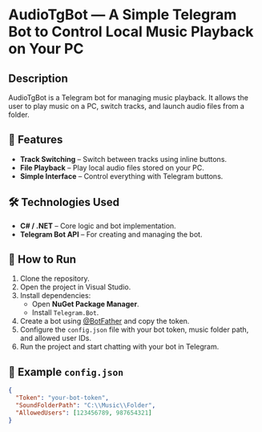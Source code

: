 # AudioTgBot — A Simple Telegram Bot to Control Local Music Playback on Your PC

## Description
AudioTgBot is a Telegram bot for managing music playback. It allows the user to play music on a PC, switch tracks, and launch audio files from a folder.

## 🎵 Features

- **Track Switching** – Switch between tracks using inline buttons.
- **File Playback** – Play local audio files stored on your PC.
- **Simple Interface** – Control everything with Telegram buttons.

## 🛠️ Technologies Used

- **C# / .NET** – Core logic and bot implementation.
- **Telegram Bot API** – For creating and managing the bot.

## 🚀 How to Run

1. Clone the repository.
2. Open the project in Visual Studio.
3. Install dependencies:
   - Open **NuGet Package Manager**.
   - Install `Telegram.Bot`.
4. Create a bot using [@BotFather](https://t.me/BotFather) and copy the token.
5. Configure the `config.json` file with your bot token, music folder path, and allowed user IDs.
6. Run the project and start chatting with your bot in Telegram.

## 📁 Example `config.json`

```json
{
  "Token": "your-bot-token",  
  "SoundFolderPath": "C:\\Music\\Folder",  
  "AllowedUsers": [123456789, 987654321]
}



